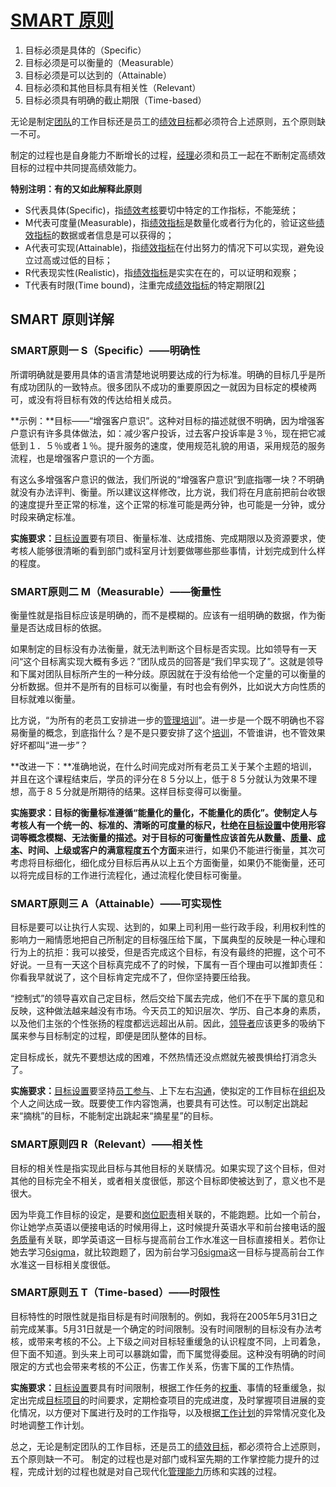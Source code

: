 # [SMART 原则](https://wiki.mbalib.com/wiki/SMART原则)

1. 目标必须是具体的（Specific）
2. 目标必须是可以衡量的（Measurable） 
3. 目标必须是可以达到的（Attainable）
4. 目标必须和其他目标具有相关性（Relevant） 
5. 目标必须具有明确的截止期限（Time-based）

无论是制定[团队](https://wiki.mbalib.com/wiki/团队)的工作目标还是员工的[绩效目标](https://wiki.mbalib.com/wiki/绩效目标)都必须符合上述原则，五个原则缺一不可。 

制定的过程也是自身能力不断增长的过程，[经理](https://wiki.mbalib.com/wiki/经理)必须和员工一起在不断制定高绩效目标的过程中共同提高绩效能力。

**特别注明：有的又如此解释此原则**

- S代表具体(Specific)，指[绩效考核](https://wiki.mbalib.com/wiki/绩效考核)要切中特定的工作指标，不能笼统； 
- M代表可度量(Measurable)，指[绩效指标](https://wiki.mbalib.com/wiki/绩效指标)是数量化或者行为化的，验证这些[绩效指标](https://wiki.mbalib.com/wiki/绩效指标)的数据或者信息是可以获得的； 
- A代表可实现(Attainable)，指[绩效指标](https://wiki.mbalib.com/wiki/绩效指标)在付出努力的情况下可以实现，避免设立过高或过低的目标； 
- R代表现实性(Realistic)，指[绩效指标](https://wiki.mbalib.com/wiki/绩效指标)是实实在在的，可以证明和观察； 
- T代表有时限(Time bound)，注重完成[绩效指标](https://wiki.mbalib.com/wiki/绩效指标)的特定期限[[2\]](https://wiki.mbalib.com/wiki/SMART原则#_note-0)

## SMART 原则详解

### SMART原则一 S（Specific）——明确性

所谓明确就是要用具体的语言清楚地说明要达成的行为标准。明确的目标几乎是所有成功团队的一致特点。很多团队不成功的重要原因之一就因为目标定的模棱两可，或没有将目标有效的传达给相关成员。

**示例：**目标——“增强客户意识”。这种对目标的描述就很不明确，因为增强客户意识有许多具体做法，如：减少客户投诉，过去客户投诉率是３％，现在把它减低到１．５％或者１％。提升服务的速度，使用规范礼貌的用语，采用规范的服务流程，也是增强客户意识的一个方面。

有这么多增强客户意识的做法，我们所说的“增强客户意识”到底指哪一块？不明确就没有办法评判、衡量。所以建议这样修改，比方说，我们将在月底前把前台收银的速度提升至正常的标准，这个正常的标准可能是两分钟，也可能是一分钟，或分时段来确定标准。

**实施要求：**[目标设置](https://wiki.mbalib.com/wiki/目标设置)要有项目、衡量标准、达成措施、完成期限以及资源要求，使考核人能够很清晰的看到部门或科室月计划要做哪些那些事情，计划完成到什么样的程度。

### SMART原则二 M（Measurable）——衡量性

衡量性就是指目标应该是明确的，而不是模糊的。应该有一组明确的数据，作为衡量是否达成目标的依据。

如果制定的目标没有办法衡量，就无法判断这个目标是否实现。比如领导有一天问“这个目标离实现大概有多远？”团队成员的回答是“我们早实现了”。这就是领导和下属对团队目标所产生的一种分歧。原因就在于没有给他一个定量的可以衡量的分析数据。但并不是所有的目标可以衡量，有时也会有例外，比如说大方向性质的目标就难以衡量。

比方说，“为所有的老员工安排进一步的[管理培训](https://wiki.mbalib.com/wiki/管理培训)”。进一步是一个既不明确也不容易衡量的概念，到底指什么？是不是只要安排了这个[培训](https://wiki.mbalib.com/wiki/培训)，不管谁讲，也不管效果好坏都叫“进一步”？

**改进一下：**准确地说，在什么时间完成对所有老员工关于某个主题的培训，并且在这个课程结束后，学员的评分在８５分以上，低于８５分就认为效果不理想，高于８５分就是所期待的结果。这样目标变得可以衡量。

**实施要求：**目标的衡量标准遵循“能量化的量化，不能量化的质化”。使制定人与考核人有一个统一的、标准的、清晰的可度量的标尺，杜绝在[目标设置](https://wiki.mbalib.com/wiki/目标设置)中使用形容词等概念模糊、无法衡量的描述。对于目标的可衡量性应该首先从**数量、[质量](https://wiki.mbalib.com/wiki/质量)、[成本](https://wiki.mbalib.com/wiki/成本)、时间、上级或客户的满意程度五个方面**来进行，如果仍不能进行衡量，其次可考虑将目标细化，细化成分目标后再从以上五个方面衡量，如果仍不能衡量，还可以将完成目标的工作进行流程化，通过流程化使目标可衡量。

### SMART原则三 A（Attainable）——可实现性

目标是要可以让执行人实现、达到的，如果上司利用一些行政手段，利用权利性的影响力一厢情愿地把自己所制定的目标强压给下属，下属典型的反映是一种心理和行为上的抗拒：我可以接受，但是否完成这个目标，有没有最终的把握，这个可不好说。一旦有一天这个目标真完成不了的时候，下属有一百个理由可以推卸责任：你看我早就说了，这个目标肯定完成不了，但你坚持要压给我。

“控制式”的领导喜欢自己定目标，然后交给下属去完成，他们不在乎下属的意见和反映，这种做法越来越没有市场。今天员工的知识层次、学历、自己本身的素质，以及他们主张的个性张扬的程度都远远超出从前。因此，[领导者](https://wiki.mbalib.com/wiki/领导者)应该更多的吸纳下属来参与目标制定的过程，即便是团队整体的目标。

定目标成长，就先不要想达成的困难，不然热情还没点燃就先被畏惧给打消念头了。

**实施要求：**[目标设置](https://wiki.mbalib.com/wiki/目标设置)要坚持[员工参与](https://wiki.mbalib.com/wiki/员工参与)、上下左右[沟通](https://wiki.mbalib.com/wiki/沟通)，使拟定的工作目标在[组织](https://wiki.mbalib.com/wiki/组织)及个人之间达成一致。既要使工作内容饱满，也要具有可达性。可以制定出跳起来“摘桃”的目标，不能制定出跳起来“摘星星”的目标。

### SMART原则四 R（Relevant）——相关性

目标的相关性是指实现此目标与其他目标的关联情况。如果实现了这个目标，但对其他的目标完全不相关，或者相关度很低，那这个目标即使被达到了，意义也不是很大。

因为毕竟工作目标的设定，是要和[岗位职责](https://wiki.mbalib.com/wiki/岗位职责)相关联的，不能跑题。比如一个前台，你让她学点英语以便接电话的时候用得上，这时候提升英语水平和前台接电话的[服务质量](https://wiki.mbalib.com/wiki/服务质量)有关联，即学英语这一目标与提高前台工作水准这一目标直接相关。若你让她去学习[6sigma](https://wiki.mbalib.com/wiki/6sigma)，就比较跑题了，因为前台学习[6sigma](https://wiki.mbalib.com/wiki/6sigma)这一目标与提高前台工作水准这一目标相关度很低。

### SMART原则五 T（Time-based）——时限性

目标特性的时限性就是指目标是有时间限制的。例如，我将在2005年5月31日之前完成某事。5月31日就是一个确定的时间限制。没有时间限制的目标没有办法考核，或带来考核的不公。上下级之间对目标轻重缓急的认识程度不同，上司着急，但下面不知道。到头来上司可以暴跳如雷，而下属觉得委屈。这种没有明确的时间限定的方式也会带来考核的不公正，伤害工作关系，伤害下属的工作热情。

**实施要求：**[目标设置](https://wiki.mbalib.com/wiki/目标设置)要具有时间限制，根据工作任务的[权重](https://wiki.mbalib.com/wiki/权重)、事情的轻重缓急，拟定出完成[目标项目](https://wiki.mbalib.com/wiki/目标项目)的时间要求，定期检查项目的完成进度，及时掌握项目进展的变化情况，以方便对下属进行及时的工作指导，以及根据[工作计划](https://wiki.mbalib.com/wiki/工作计划)的异常情况变化及时地调整工作计划。

总之，无论是制定团队的工作目标，还是员工的[绩效目标](https://wiki.mbalib.com/wiki/绩效目标)，都必须符合上述原则，五个原则缺一不可。 制定的过程也是对部门或科室先期的工作掌控能力提升的过程，完成计划的过程也就是对自己现代化[管理能力](https://wiki.mbalib.com/wiki/管理能力)历练和实践的过程。